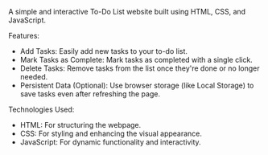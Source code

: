 A simple and interactive To-Do List website built using HTML, CSS, and JavaScript.


Features:

- Add Tasks: Easily add new tasks to your to-do list.
- Mark Tasks as Complete: Mark tasks as completed with a single click.
- Delete Tasks: Remove tasks from the list once they're done or no longer needed.
- Persistent Data (Optional):  Use browser storage (like Local Storage) to save tasks even after refreshing the page.

 Technologies Used:

- HTML:  For structuring the webpage.
- CSS:  For styling and enhancing the visual appearance.
- JavaScript:  For dynamic functionality and interactivity.
